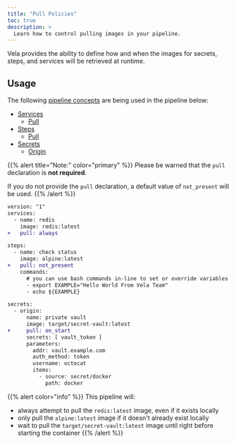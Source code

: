 ```yaml
---
title: "Pull Policies"
toc: true
description: >
  Learn how to control pulling images in your pipeline.
---
```


Vela provides the ability to define how and when the images for secrets, steps, and services will be retrieved at runtime.

## Usage

The following [pipeline concepts](/docs/tour) are being used in the pipeline below:

* [Services](/docs/tour/services/)
  * [Pull](/docs/tour/services/image/)
* [Steps](/docs/tour/steps/)
  * [Pull](/docs/tour/steps/image/)
* [Secrets](/docs/tour/secrets/)
  * [Origin](/docs/tour/secrets/)

{{% alert title="Note:" color="primary" %}}
Please be warned that the `pull` declaration is **not required**.

If you do not provide the `pull` declaration, a default value of `not_present` will be used.
{{% /alert %}}

```diff
version: "1"
services:
  - name: redis
    image: redis:latest
+   pull: always

steps:
  - name: check status
    image: alpine:latest
+   pull: not_present
    commands:
      # you can use bash commands in-line to set or override variables
      - export EXAMPLE="Hello World From Vela Team"
      - echo ${EXAMPLE}

secrets:
  - origin:
      name: private vault
      image: target/secret-vault:latest
+     pull: on_start
      secrets: [ vault_token ]
      parameters:
        addr: vault.example.com
        auth_method: token
        username: octocat
        items:
          - source: secret/docker
            path: docker
```

{{% alert color="info" %}}
This pipeline will:

* always attempt to pull the `redis:latest` image, even if it exists locally
* only pull the `alpine:latest` image if it doesn't already exist locally
* wait to pull the `target/secret-vault:latest` image until right before starting the container
{{% /alert %}}